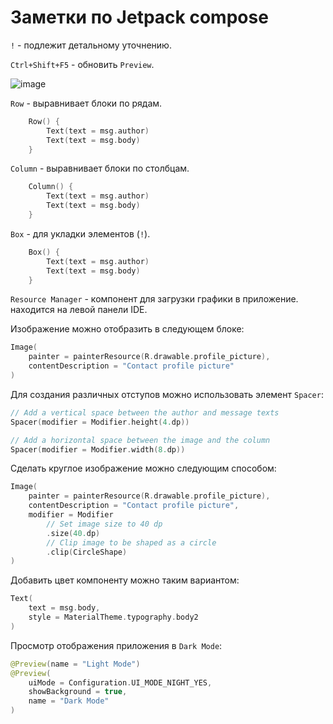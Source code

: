 # Заметки по  Jetpack compose

`!` - подлежит детальному уточнению.

`Ctrl+Shift+F5` - обновить `Preview`.

![image](https://user-images.githubusercontent.com/49877495/145712736-9f8c2686-21de-40aa-88f0-dcda0a8f4ff1.png)


`Row` - выравнивает блоки по рядам.  
```kotlin
    Row() {
        Text(text = msg.author)
        Text(text = msg.body)
    }
```

`Column` - выравнивает блоки по столбцам.  
```kotlin
    Column() {
        Text(text = msg.author)
        Text(text = msg.body)
    }
```

`Box` - для укладки элементов (`!`).
```kotlin
    Box() {
        Text(text = msg.author)
        Text(text = msg.body)
    }
```

`Resource Manager` - компонент для загрузки графики в приложение. находится на левой панели IDE.  

Изображение можно отобразить в следующем блоке:  
```kotlin
Image(
    painter = painterResource(R.drawable.profile_picture),
    contentDescription = "Contact profile picture"
)
```

Для создания различных отступов можно использовать элемент `Spacer`:
```kotlin
// Add a vertical space between the author and message texts
Spacer(modifier = Modifier.height(4.dp))

// Add a horizontal space between the image and the column
Spacer(modifier = Modifier.width(8.dp))
```

Сделать круглое изображение можно следующим способом:  
```kotlin
Image(
    painter = painterResource(R.drawable.profile_picture),
    contentDescription = "Contact profile picture",
    modifier = Modifier
        // Set image size to 40 dp
        .size(40.dp)
        // Clip image to be shaped as a circle
        .clip(CircleShape)
)
```

Добавить цвет компоненту можно таким вариантом:
```kotlin
Text(
    text = msg.body,
    style = MaterialTheme.typography.body2
)
```

Просмотр отображения приложения в `Dark Mode`:  
```kotlin
@Preview(name = "Light Mode")
@Preview(
    uiMode = Configuration.UI_MODE_NIGHT_YES,
    showBackground = true,
    name = "Dark Mode"
)
```

